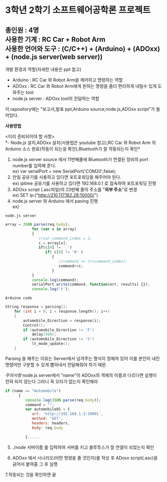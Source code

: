 3학년 2학기 소프트웨어공학론 프로젝트
====================================

총인원 : 4명  
사용한 기계 : RC Car + Robot Arm  
사용한 언어와 도구 : (C/C++) + (Arduino) + (ADOxx) + (node.js server(web server))  
----------------------------------------------------------------------------
개발 환경과 역할(자세한 내용은 ppt 참고)

- Arduino : RC Car 와 Robot Arm을 제어하고 명령하는 역할  
- ADOxx : RC Car 와 Robot Arm에게 원하는 명령을 좀더 편리하게 내릴수 있게 도와주는 tool  
- node.js server : ADOxx tool의 전달하는 역할  

이 rapository에는 "보고서,발표 ppt,Arduino source,node.js,ADOxx script"가 들어있다.

**사용방법**

<미리 준비되어야 할 사항>  
\*- Node.js 설치,ADOxx 설치(사용법은 youtube 참고),RC Car 와 Robot Arm 의 Arduino 소스 완료(작동이 되는걸 확인),Bluetooth가 잘 작동되는지 확인\*

1. node.js server source 에서 11번째줄에 Bluetooth가 연결된 장비의 port number를 입력해 준다.  
    ex) var serialPort = new SerialPort('COM20',false);  
2. 만일 공유기를 사용하고 있다면 포트포워딩을 해주어야 된다.  
    ex) iptime 공유기를 사용하고 있다면 192.168.0.1 로 접속하여 포트포워딩 진행  
3. ADOxx script (.asc파일)의 23번째 줄의 주소를 "**외부 주소**"로 변경  
    ex) SET ip:("http://210.117.182.28:10000/")  
4. node.js server 와 Arduino 에서 pasing 진행  
ex)   
```
node.js server
```
```node.js
array = JSON.parse(req.body);
            for (var x in array)
            {
               //var command_index = 1;
               c = array[x];
               if(c[0] != '_') 
                  if( c[0] != '0' ) 
                     {
                        //command += (++command_index);
                        command+=c;
                     }
            }
            console.log(command);
            serialPort.write(command, function(err, results) {});
            console.log('t'); 
```
    Arduino code
```c
String response = parsing();
    for (int i = 0; i < response.length(); i++)
    {
        automobile_Direction = response[i];
        Control();
        if (automobile_Direction != 'F')
            delay(500);
        if (automobile_Direction != 'S')
            lt_mode_update();
    }
```    
Parsing 을 해주는 이유는 Server에서 넘겨주는 형식이 정해져 있어 이를 본인이 내린 명령어만 구분할 수 있게 뽑아내서 전달해줘야 하기 때문.

*주의사항*
node.js server에서 "name"이 ADOxx의 객체의 이름과 다르다면 실행이 전혀 되지 않는다 그러니 꼭 오타가 없는지 확인해라
```node.js
if (name == "Automobile")
      {
         console.log(JSON.parse(req.body));
         command = "";
         var automobile01 = {
            url: 'http://192.168.1.3:10001',
            method: 'GET',
            headers: headers,
            body: req.body
            
         }......
```

5. ./node 서버이름  를 입력하여 서버를 키고 블루투스가 잘 연결이 되었는지 확인

6. ADOxx 에서 시나리오(어떤 명령을 줄 것인지)를 작성 후 ADoxx script(.asc)을 긁어서 붙여줌 그 후 실행

7.작동되는 것을 확인하면 끝 

